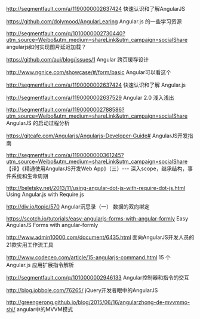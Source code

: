 http://segmentfault.com/a/1190000002637424
快速认识和了解AngularJS

https://github.com/dolymood/AngularLearing
Angular.js 的一些学习资源

http://segmentfault.com/q/1010000002730440?utm_source=Weibo&utm_medium=shareLink&utm_campaign=socialShare
angularjs如何实现图片延迟加载？

https://github.com/aui/blog/issues/1
Angular 跨页缓存设计

http://www.ngnice.com/showcase/#/form/basic
Angular可以看这个

http://segmentfault.com/a/1190000002637424
快速认识和了解 Angular.js

http://segmentfault.com/a/1190000002637529
Angular 2.0 浅入浅出

http://segmentfault.com/a/1190000002788586?utm_source=Weibo&utm_medium=shareLink&utm_campaign=socialShare
AngularJS 的启动过程分析

https://gitcafe.com/Angularjs/Angularjs-Developer-Guide#
AngularJS开发指南

http://segmentfault.com/a/1190000000361245?utm_source=Weibo&utm_medium=shareLink&utm_campaign=socialShare
【译】《精通使用AngularJS开发Web App》（三）--- 深入scope，继承结构，事件系统和生命周期

http://beletsky.net/2013/11/using-angular-dot-js-with-require-dot-js.html
Using Angular.js with Require.js

http://div.io/topic/570
Angular沉思录（一） 数据的双向绑定

https://scotch.io/tutorials/easy-angularjs-forms-with-angular-formly
Easy AngularJS Forms with angular-formly

http://www.admin10000.com/document/6435.html
面向AngularJS开发人员的21款实用工作流工具

http://www.codeceo.com/article/15-angularjs-command.html
15 个 Angular.js 应用扩展指令解析

http://segmentfault.com/q/1010000002946133
Angular控制器和指令的交互

http://blog.jobbole.com/76265/
jQuery开发者眼中的AngularJS

http://greengerong.github.io/blog/2015/06/16/angularzhong-de-mvvmmo-shi/
angular中的MVVM模式
